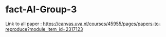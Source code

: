 # fact-AI-Group-3


Link to all paper : https://canvas.uva.nl/courses/45955/pages/papers-to-reproduce?module_item_id=2317123
